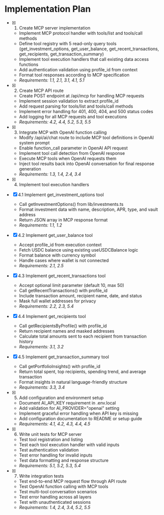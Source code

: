 # Implementation Plan

- [x] 1. Create MCP server implementation




  - Implement MCP protocol handler with tools/list and tools/call methods
  - Define tool registry with 5 read-only query tools (get_investment_options, get_user_balance, get_recent_transactions, get_recipients, get_transaction_summary)
  - Implement tool execution handlers that call existing data access functions
  - Add authentication validation using profile_id from context
  - Format tool responses according to MCP specification
  - _Requirements: 1.1, 2.1, 3.1, 4.1, 5.1_

- [x] 2. Create MCP API route





  - Create POST endpoint at /api/mcp for handling MCP requests
  - Implement session validation to extract profile_id
  - Add request parsing for tools/list and tools/call methods
  - Implement error handling for 401, 400, 404, and 500 status codes
  - Add logging for all MCP requests and tool executions
  - _Requirements: 4.2, 4.4, 5.2, 5.3, 5.5_

- [x] 3. Integrate MCP with OpenAI function calling






  - Modify /api/ai/chat route to include MCP tool definitions in OpenAI system prompt
  - Enable function_call parameter in OpenAI API request
  - Implement tool call detection from OpenAI response
  - Execute MCP tools when OpenAI requests them
  - Inject tool results back into OpenAI conversation for final response generation
  - _Requirements: 1.3, 1.4, 2.4, 3.4_

- [x] 4. Implement tool execution handlers





- [x] 4.1 Implement get_investment_options tool



  - Call getInvestmentOptions() from lib/investments.ts
  - Format investment data with name, description, APR, type, and vault address
  - Return JSON array in MCP response format
  - _Requirements: 1.1, 1.2_

- [x] 4.2 Implement get_user_balance tool



  - Accept profile_id from execution context
  - Fetch USDC balance using existing useUSDCBalance logic
  - Format balance with currency symbol
  - Handle cases where wallet is not connected
  - _Requirements: 2.1, 2.5_

- [x] 4.3 Implement get_recent_transactions tool



  - Accept optional limit parameter (default 10, max 50)
  - Call getRecentTransactions() with profile_id
  - Include transaction amount, recipient name, date, and status
  - Mask full wallet addresses for privacy
  - _Requirements: 2.2, 2.3, 5.4_

- [x] 4.4 Implement get_recipients tool



  - Call getRecipientsByProfile() with profile_id
  - Return recipient names and masked addresses
  - Calculate total amounts sent to each recipient from transaction history
  - _Requirements: 3.1, 3.2_

- [x] 4.5 Implement get_transaction_summary tool



  - Call getPortfolioInsights() with profile_id
  - Return total spent, top recipients, spending trend, and average transaction
  - Format insights in natural language-friendly structure
  - _Requirements: 3.3, 3.4_

- [x] 5. Add configuration and environment setup


  - Document AI_API_KEY requirement in .env.local
  - Add validation for AI_PROVIDER="openai" setting
  - Implement graceful error handling when API key is missing
  - Add configuration documentation to README or setup guide
  - _Requirements: 4.1, 4.2, 4.3, 4.4, 4.5_

- [x] 6. Write unit tests for MCP server


  - Test tool registration and listing
  - Test each tool execution handler with valid inputs
  - Test authentication validation
  - Test error handling for invalid inputs
  - Test data formatting and response structure
  - _Requirements: 5.1, 5.2, 5.3, 5.4_

- [x] 7. Write integration tests




  - Test end-to-end MCP request flow through API route
  - Test OpenAI function calling with MCP tools
  - Test multi-tool conversation scenarios
  - Test error handling across all layers
  - Test with unauthenticated sessions
  - _Requirements: 1.4, 2.4, 3.4, 5.2, 5.5_
